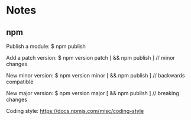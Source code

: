 # Notes

## npm

Publish a module: $ npm publish

Add a patch version: $ npm version patch [ && npm publish ] // minor changes

New minor version: $ npm version minor [ && npm publish ] // backwards compatible

New major version: $ npm version major [ && npm publish ] // breaking changes

Coding style: <https://docs.npmjs.com/misc/coding-style>
